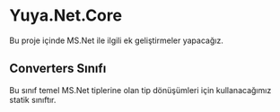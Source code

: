 # Yuya.Net.Core

Bu proje içinde MS.Net ile ilgili ek geliştirmeler yapacağız.

## Converters Sınıfı

Bu sınıf temel MS.Net tiplerine olan tip dönüşümleri için kullanacağımız statik sınıftır.